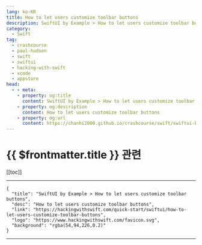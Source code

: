 ```yaml
---
lang: ko-KR
title: How to let users customize toolbar buttons
description: SwiftUI by Example > How to let users customize toolbar buttons
category:
  - Swift
tag: 
  - crashcourse
  - paul-hudson
  - swift
  - swiftui
  - hacking-with-swift
  - xcode
  - appstore
head:
  - - meta:
    - property: og:title
      content: SwiftUI by Example > How to let users customize toolbar buttons
    - property: og:description
      content: How to let users customize toolbar buttons
    - property: og:url
      content: https://chanhi2000.github.io/crashcourse/swift/swiftui-by-example/12-containers/how-to-let-users-customize-toolbar-buttons.html
---
```


# {{ $frontmatter.title }} 관련

[[toc]]

---

```component VPCard
{
  "title": "SwiftUI by Example > How to let users customize toolbar buttons",
  "desc": "How to let users customize toolbar buttons",
  "link": "https://hackingwithswift.com/quick-start/swiftui/how-to-let-users-customize-toolbar-buttons",
  "logo": "https://www.hackingwithswift.com/favicon.svg",
  "background": "rgba(54,94,226,0.2)"
}
```

---

<TagLinks />